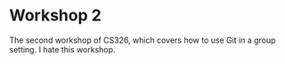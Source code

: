 # Workshop 2

The second workshop of CS326, which covers how to use Git in a group setting.
I hate this workshop.
